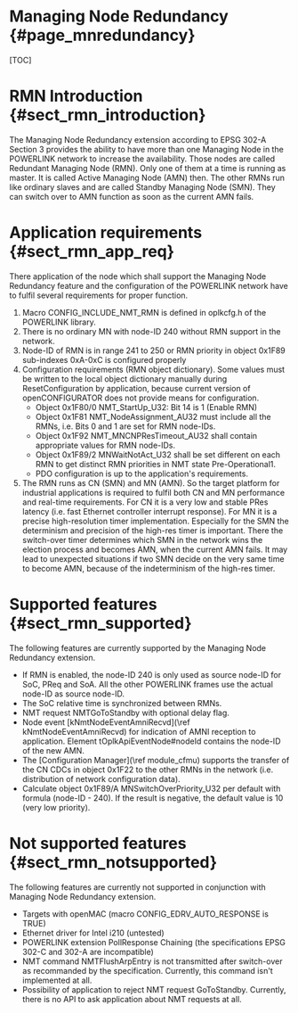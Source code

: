 Managing Node Redundancy {#page_mnredundancy}
========================

[TOC]

# RMN Introduction {#sect_rmn_introduction}

The Managing Node Redundancy extension according to EPSG 302-A Section 3
provides the ability to have more than one Managing Node in the POWERLINK network
to increase the availability. Those nodes are called Redundant Managing Node
(RMN). Only one of them at a time is running as master. It is called
Active Managing Node (AMN) then. The other RMNs run like ordinary slaves and are
called Standby Managing Node (SMN). They can switch over to AMN function as soon
as the current AMN fails.

# Application requirements {#sect_rmn_app_req}

There application of the node which shall support the Managing Node Redundancy
feature and the configuration of the POWERLINK network have to fulfil several
requirements for proper function.

1. Macro CONFIG_INCLUDE_NMT_RMN is defined in oplkcfg.h of the POWERLINK library.
2. There is no ordinary MN with node-ID 240 without RMN support in the network.
3. Node-ID of RMN is in range 241 to 250 or RMN priority in object 0x1F89 sub-indexes 0xA-0xC is configured properly
4. Configuration requirements (RMN object dictionary). Some values must be
   written to the local object dictionary manually during ResetConfiguration by
   application, because current version of openCONFIGURATOR does not provide
   means for configuration.
   + Object 0x1F80/0 NMT_StartUp_U32: Bit 14 is 1 (Enable RMN)
   + Object 0x1F81 NMT_NodeAssignment_AU32 must include all the RMNs,
     i.e. Bits 0 and 1 are set for RMN node-IDs.
   + Object 0x1F92 NMT_MNCNPResTimeout_AU32 shall contain appropriate values for
     RMN node-IDs.
   + Object 0x1F89/2 MNWaitNotAct_U32 shall be set different on each RMN to get
     distinct RMN priorities in NMT state Pre-Operational1.
   + PDO configuration is up to the application's requirements.
5. The RMN runs as CN (SMN) and MN (AMN). So the target platform for industrial
   applications is required to fulfil both CN and MN performance and real-time
   requirements. For CN it is a very low and stable PRes latency (i.e. fast
   Ethernet controller interrupt response).
   For MN it is a precise high-resolution timer implementation.
   Especially for the SMN the determinism and precision of the high-res timer is
   important. There the switch-over timer determines which SMN in the network
   wins the election process and becomes AMN, when the current AMN fails. It may
   lead to unexpected situations if two SMN decide on the very same time to
   become AMN, because of the indeterminism of the high-res timer.


# Supported features {#sect_rmn_supported}

The following features are currently supported by the Managing Node Redundancy
extension.

- If RMN is enabled, the node-ID 240 is only used as source node-ID for SoC, PReq
  and SoA. All the other POWERLINK frames use the actual node-ID as source
  node-ID.
- The SoC relative time is synchronized between RMNs.
- NMT request NMTGoToStandby with optional delay flag.
- Node event [kNmtNodeEventAmniRecvd](\ref kNmtNodeEventAmniRecvd) for indication
  of AMNI reception to application. Element tOplkApiEventNode#nodeId contains the
  node-ID of the new AMN.
- The [Configuration Manager](\ref module_cfmu) supports the transfer of the CN
  CDCs in object 0x1F22 to the other RMNs in the network
  (i.e. distribution of network configuration data).
- Calculate object 0x1F89/A MNSwitchOverPriority_U32 per default with formula
  (node-ID - 240). If the result is negative, the default value is 10 (very low
  priority).


# Not supported features {#sect_rmn_notsupported}

The following features are currently not supported in conjunction with Managing
Node Redundancy extension.

- Targets with openMAC (macro CONFIG_EDRV_AUTO_RESPONSE is TRUE)
- Ethernet driver for Intel i210 (untested)
- POWERLINK extension PollResponse Chaining (the specifications EPSG 302-C and 302-A are incompatible)
- NMT command NMTFlushArpEntry is not transmitted after switch-over as
  recommanded by the specification. Currently, this command isn't implemented at
  all.
- Possibility of application to reject NMT request GoToStandby. Currently, there
  is no API to ask application about NMT requests at all.




